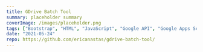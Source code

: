 ```yaml
---
title: GDrive Batch Tool
summary: placeholder summary
coverImage: /images/placeholder.png
tags: ["Bootstrap", "HTML", "JavaScript", "Google API", "Google Apps Script"]
date: "2021-05-24"
repo: https://github.com/ericanastas/gdrive-batch-tool/
---
```

